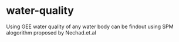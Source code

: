 # water-quality
Using GEE water quality of any water body can be findout using SPM alogorithm proposed by Nechad.et.al
